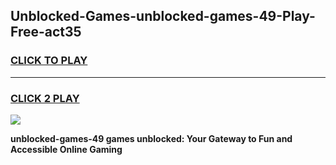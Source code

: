 
## Unblocked-Games-unblocked-games-49-Play-Free-act35
<h3>
<a href="https://premium76.site?title=unblocked-games-49&ref=18A">CLICK TO PLAY</a></h3>
<hr>

<h3>
<a href="https://premium76.site?title=unblocked-games-49&ref=18A">CLICK 2 PLAY</a>
  
</h3>

<a href="https://premium76.site?title=unblocked-games-49&ref=18A"><img src="https://clearcache.store/games.png"></a>


**unblocked-games-49 games unblocked: Your Gateway to Fun and Accessible Online Gaming**
